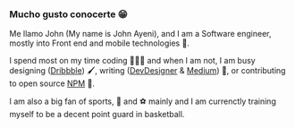 ### Mucho gusto conocerte 😁

Me llamo John (My name is John Ayeni), and I am a Software engineer, mostly into Front end and mobile technologies 📱.

I spend most on my time coding 👨🏽‍💻 and when I am not, I am busy designing ([Dribbble](https://dribbble.com/johnayeni)) 🖌, writing ([DevDesigner](http://devdesigner.xyz/) & [Medium](https://medium.com/@johnayeni)) 📝, or contributing to open source [NPM](https://www.npmjs.com/~johnayeni) 🚀.

I am also a big fan of sports, 🏀 and ⚽️ mainly and I am currenctly training myself to be a decent point guard in basketball.

